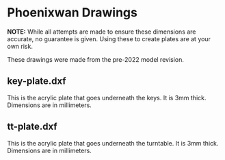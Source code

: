 # Phoenixwan Drawings

**NOTE:** While all attempts are made to ensure these dimensions are accurate, no guarantee is given. Using these to create plates are at your own risk.

These drawings were made from the pre-2022 model revision.

## key-plate.dxf

This is the acrylic plate that goes underneath the keys. It is 3mm thick. Dimensions are in millimeters.

## tt-plate.dxf

This is the acrylic plate that goes underneath the turntable. It is 3mm thick. Dimensions are in millimeters.